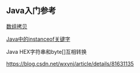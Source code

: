 ## Java入门参考

[数组拷贝](http://blog.csdn.net/lazy_p/article/details/7365324/)

[Java中的instanceof关键字](https://www.cnblogs.com/rodney/archive/2005/08/18/instanceof.html)

Java HEX字符串和byte[]互相转换

https://blog.csdn.net/wxynj/article/details/81631135

